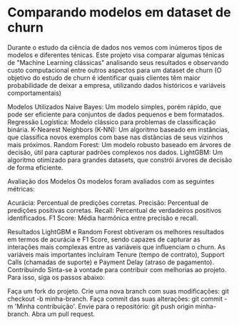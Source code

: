 # Comparando modelos em dataset de churn
Durante o estudo da ciência de dados nos vemos com inúmeros tipos de modelos e diferentes ténicas. Este projeto visa comparar algumas ténicas de "Machine Learning clássicas" analisando seus resultados e observando custo computacional entre outros aspectos para um dataset de churn (O objetivo do estudo de churn é identificar quais clientes têm maior probabilidade de deixar a empresa, utilizando dados históricos e variáveis comportamentais)

Modelos Utilizados
Naive Bayes: Um modelo simples, porém rápido, que pode ser eficiente para conjuntos de dados pequenos e bem formatados.
Regressão Logística: Modelo clássico para problemas de classificação binária.
K-Nearest Neighbors (K-NN): Um algoritmo baseado em instâncias, que classifica novos exemplos com base nas distâncias de seus vizinhos mais próximos.
Random Forest: Um modelo robusto baseado em árvores de decisão, útil para capturar padrões complexos nos dados.
LightGBM: Um algoritmo otimizado para grandes datasets, que constrói árvores de decisão de forma eficiente.

Avaliação dos Modelos
Os modelos foram avaliados com as seguintes métricas:

Acurácia: Percentual de predições corretas.
Precisão: Percentual de predições positivas corretas.
Recall: Percentual de verdadeiros positivos identificados.
F1 Score: Média harmônica entre precisão e recall.

Resultados
LightGBM e Random Forest obtiveram os melhores resultados em termos de acurácia e F1 Score, sendo capazes de capturar as interações mais complexas entre as variáveis que influenciam o churn.
As variáveis mais importantes incluíram Tenure (tempo de contrato), Support Calls (chamadas de suporte) e Payment Delay (atraso de pagamento).
Contribuindo
Sinta-se à vontade para contribuir com melhorias ao projeto. Para isso, siga os passos abaixo:

Faça um fork do projeto.
Crie uma nova branch com suas modificações: git checkout -b minha-branch.
Faça commit das suas alterações: git commit -m 'Minha contribuição'.
Envie para o repositório: git push origin minha-branch.
Abra um pull request.
